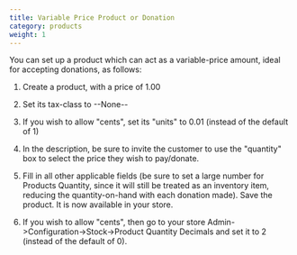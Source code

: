 ```yaml
---
title: Variable Price Product or Donation
category: products
weight: 1
---
```


You can set up a product which can act as a variable-price amount, ideal for accepting donations, as follows:

1. Create a product, with a price of 1.00

2. Set its tax-class to --None--

3. If you wish to allow "cents", set its "units" to 0.01 (instead of the default of 1)

4. In the description, be sure to invite the customer to use the "quantity" box to select the price they wish to pay/donate.

5. Fill in all other applicable fields (be sure to set a large number for Products Quantity, since it will still be treated as an inventory item, reducing the quantity-on-hand with each donation made).
Save the product. It is now available in your store.

6. If you wish to allow "cents", then go to your store Admin-&gt;Configuration-&gt;Stock-&gt;Product Quantity Decimals and set it to 2 (instead of the default of 0).

